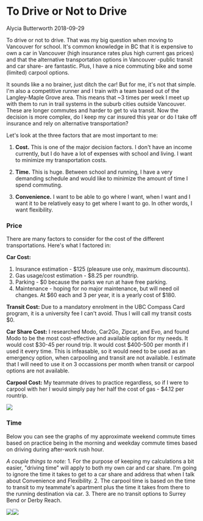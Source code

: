 To Drive or Not to Drive
================
Alycia Butterworth
2018-09-29

To drive or not to drive. That was my big question when moving to Vancouver for school. It's common knowledge in BC that it is expensive to own a car in Vancouver (high insurance rates plus high current gas prices) and that the alternative transportation options in Vancouver -public transit and car share- are fantastic. Plus, I have a nice commuting bike and some (limited) carpool options.

It sounds like a no brainer, just ditch the car! But for me, it's not that simple. I'm also a competitive runner and I train with a team based out of the Langley-Maple Grove area. This means that ~3 times per week I meet up with them to run in trail systems in the suburb cities outside Vancouver. These are longer commutes and harder to get to via transit. Now the decision is more complex, do I keep my car insured this year or do I take off insurance and rely on alternative transportation?

Let's look at the three factors that are most important to me:

1.  **Cost.** This is one of the major decision factors. I don't have an income currently, but I do have a lot of expenses with school and living. I want to minimize my transportation costs.

2.  **Time.** This is huge. Between school and running, I have a very demanding schedule and would like to minimize the amount of time I spend commuting.

3.  **Convenience.** I want to be able to go where I want, when I want and I want it to be relatively easy to get where I want to go. In other words, I want flexibility.

### Price

There are many factors to consider for the cost of the different transportations. Here's what I factored in:

**Car Cost:**

1.  Insurance estimation - $125 (pleasure use only, maximum discounts).
2.  Gas usage/cost estimation - $8.25 per roundtrip.
3.  Parking - $0 because the parks we run at have free parking.
4.  Maintenance - hoping for no major maintenance, but will need oil changes. At $60 each and 3 per year, it is a yearly cost of $180.

**Transit Cost:** Due to a mandatory enrolment in the UBC Compass Card program, it is a university fee I can't avoid. Thus I will call my transit costs $0.

**Car Share Cost:** I researched Modo, Car2Go, Zipcar, and Evo, and found Modo to be the most cost-effective and available option for my needs. It would cost $30-45 per round trip. It would cost $400-500 per month if I used it every time. This is infeasable, so it would need to be used as an emergency option, when carpooling and transit are not available. I estimate that I will need to use it on 3 occassions per month when transit or carpool options are not available.

**Carpool Cost:** My teammate drives to practice regardless, so if I were to carpool with her I would simply pay her half the cost of gas - $4.12 per rountrip.

![](lab4_blogpost_files/figure-markdown_github/price-1.png)

### Time

Below you can see the graphs of my approximate weekend commute times based on practice being in the morning and weekday commute times based on driving during after-work rush hour.

*A couple things to note:* 1. For the purpose of keeping my calculations a bit easier, "driving time" will apply to both my own car and car share. I'm going to ignore the time it takes to get to a car share and address that when I talk about Convenience and Flexibility. 2. The carpool time is based on the time to transit to my teammate's apartment plus the time it takes from there to the running destination via car. 3. There are no transit options to Surrey Bend or Derby Reach.

![](lab4_blogpost_files/figure-markdown_github/time-1.png)![](lab4_blogpost_files/figure-markdown_github/time-2.png)
